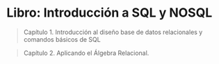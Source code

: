 # Libro: Introducción a SQL y NOSQL

> Capítulo 1. Introducción al diseño base de datos relacionales y comandos básicos de SQL

> Capítulo 2. Aplicando el Álgebra Relacional.

